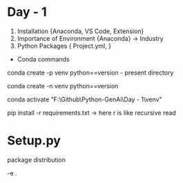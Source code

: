 # Day - 1
1) Installation {Anaconda, VS Code, Extension}
2) Importance of Environment {Anaconda} -> Industry
3) Python Packages { Project.yml, }

- Conda commands

conda create -p venv python==version - present directory

conda create -n venv python==version

conda activate "F:\Github\Python-GenAi\Day - 1\venv" 

pip install -r requirements.txt -> here r is like recursive read

# Setup.py
package distribution

-e .